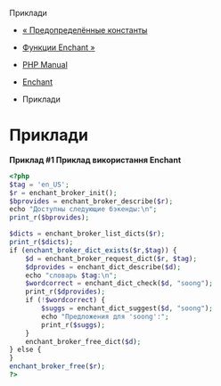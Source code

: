 Приклади

-   [« Предопределённые константы](enchant.constants.html)
    
-   [Функции Enchant »](ref.enchant.html)
    
-   [PHP Manual](index.html)
    
-   [Enchant](book.enchant.html)
    
-   Приклади
    

# Приклади

**Приклад #1 Приклад використання Enchant**

```php
<?php
$tag = 'en_US';
$r = enchant_broker_init();
$bprovides = enchant_broker_describe($r);
echo "Доступны следующие бэкенды:\n";
print_r($bprovides);

$dicts = enchant_broker_list_dicts($r);
print_r($dicts);
if (enchant_broker_dict_exists($r,$tag)) {
    $d = enchant_broker_request_dict($r, $tag);
    $dprovides = enchant_dict_describe($d);
    echo "словарь $tag:\n";
    $wordcorrect = enchant_dict_check($d, "soong");
    print_r($dprovides);
    if (!$wordcorrect) {
        $suggs = enchant_dict_suggest($d, "soong");
        echo "Предложения для 'soong':";
        print_r($suggs);
    }
    enchant_broker_free_dict($d);
} else {
}
enchant_broker_free($r);
?>
```